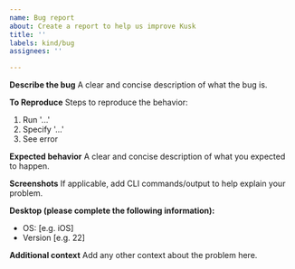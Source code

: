```yaml
---
name: Bug report
about: Create a report to help us improve Kusk
title: ''
labels: kind/bug
assignees: ''

---
```


**Describe the bug**
A clear and concise description of what the bug is.

**To Reproduce**
Steps to reproduce the behavior:
1. Run '...'
2. Specify '...'
3. See error

**Expected behavior**
A clear and concise description of what you expected to happen.

**Screenshots**
If applicable, add CLI commands/output to help explain your problem.

**Desktop (please complete the following information):**
 - OS: [e.g. iOS]
 - Version [e.g. 22]
 
**Additional context**
Add any other context about the problem here.
